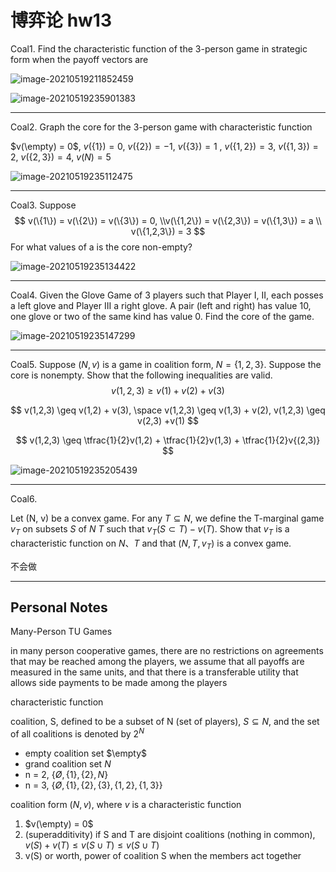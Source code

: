 # 博弈论 hw13

Coal1. Find the characteristic function of the 3-person game in strategic form when the payoff vectors are 

![image-20210519211852459](C:\Users\ligeo\AppData\Roaming\Typora\typora-user-images\image-20210519211852459.png)

![image-20210519235901383](C:\Users\ligeo\AppData\Roaming\Typora\typora-user-images\image-20210519235901383.png)

<hr>

Coal2. Graph the core for the 3-person game with characteristic function 

$v(\empty) = 0$, $v(\{1\}) = 0$,  $v(\{2\})=-1$, $v(\{3\}) = 1$ , $v(\{1,2\}) = 3$, $v(\{1,3\})= 2$, $v(\{2,3\}) = 4$, $v(N) = 5$ 

![image-20210519235112475](C:\Users\ligeo\AppData\Roaming\Typora\typora-user-images\image-20210519235112475.png)

<hr>

Coal3. Suppose 
$$
v(\{1\}) = v(\{2\}) = v(\{3\}) = 0, \\v(\{1,2\}) = v(\{2,3\}) = v(\{1,3\}) = a \\
v(\{1,2,3\}) = 3
$$
For what values of a is the core non-empty?

![image-20210519235134422](C:\Users\ligeo\AppData\Roaming\Typora\typora-user-images\image-20210519235134422.png)

<hr>

Coal4. Given the Glove Game of 3 players such that Player I, II, each posses a left glove and Player III a right glove. A pair (left and right) has value 10, one glove or two of the same kind has value 0. Find the core of the game.

![image-20210519235147299](C:\Users\ligeo\AppData\Roaming\Typora\typora-user-images\image-20210519235147299.png)



<hr>

Coal5. Suppose $(N,v)$ is a game in coalition form, $N=\{1,2,3\}$. Suppose the core is nonempty. Show that the following inequalities are valid.
$$
v(1,2,3) \geq v(1) + v(2) + v(3)
$$

$$
v(1,2,3) \geq v(1,2) + v(3), \space v(1,2,3) \geq v(1,3) + v(2), v(1,2,3) \geq v(2,3) +v(1)
$$

$$
v(1,2,3) \geq \tfrac{1}{2}v(1,2) + \tfrac{1}{2}v(1,3) + \tfrac{1}{2}v{(2,3)}
$$

![image-20210519235205439](C:\Users\ligeo\AppData\Roaming\Typora\typora-user-images\image-20210519235205439.png)

<hr>

Coal6. 

Let (N, v) be a convex game. For any $T\subseteq N$, we define the T-marginal game $v_T$ on subsets $S$ of $N ~ T$ such that $v_T(S \subset T) - v(T)$. Show that $v_T$ is a characteristic function on $N 、T$ and that $(N, T, v_T)$ is a convex game. 

不会做



<hr>

## Personal Notes

Many-Person TU Games

in many person cooperative games, there are no restrictions on agreements that may be reached among the players, we assume that all payoffs are measured in the same units, and that there is a transferable utility that allows side payments to be made among the players

characteristic function

coalition, S,  defined to be a subset of N (set of players), $S \subseteq N$, and the set of all coalitions is denoted by $2^N$

- empty coalition set  $\empty$ 
- grand coalition set $N$
- n = 2,  $\{Ø, \{1\}, \{2\},N\}$
- n = 3,  $\{Ø, \{1\}, \{2\}, \{3\}, \{1, 2\}, \{1, 3\}\}$

coalition form $(N, v)$, where $v$ is a characteristic function 

1. $v(\empty) = 0$
2. (superadditivity) if S and T are disjoint coalitions (nothing in common), $v(S) + v(T) \leq v(S \cup T) \leq v(S \cup T)$
3. v(S) or worth, power of coalition S when the members act together



